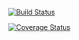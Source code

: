 [![Build Status](https://travis-ci.org/timinatorw77/cs107test.svg?branch=main)](https://travis-ci.org/timinatorw77/cs107test.svg?branch=main)

[![Coverage Status](https://codecov.io/gh/timinatorw77/cs107test/branch/main/graph/badge.svg?token=6TPLS3TS27)](https://codecov.io/gh/timinatorw77/cs107test)
